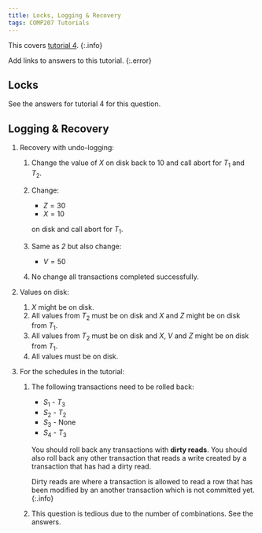 ```yaml
---
title: Locks, Logging & Recovery
tags: COMP207 Tutorials
---
```

This covers [tutorial 4](https://liverpool.instructure.com/courses/46572/pages/tutorial-4).
{:.info}

Add links to answers to this tutorial.
{:.error}

## Locks

See the answers for tutorial 4 for this question.
	
## Logging & Recovery
1. Recovery with undo-logging:
	1.  Change the value of $X$ on disk back to 10 and call abort for $T_1$ and $T_2$.
	1. Change:
		* $Z=30$
		* $X=10$
		
		on disk and call abort for $T_1$.
	1. Same as *2* but also change:
	
		* $V=50$
	1. No change all transactions completed successfully.

1. Values on disk:
	1. $X$ might be on disk.
	1. All values from $T_2$ must be on disk and $X$ and $Z$ might be on disk from $T_1$.
	1. All values from $T_2$ must be on disk and $X$, $V$ and $Z$ might be on disk from $T_1$.
	1. All values must be on disk.
1. For the schedules in the tutorial:
	1. The following transactions need to be rolled back:
		* $S_1$ - $T_3$
		* $S_2$ - $T_2$
		* $S_3$ - None
		* $S_4$ - $T_3$
		
		You should roll back any transactions with **dirty reads**. You should also roll back any other transaction that reads a write created by a transaction that has had a dirty read.
		
		Dirty reads are where a transaction is allowed to read a row that has been modified by an another transaction which is not committed yet.
		{:.info}
	1. This question is tedious due to the number of combinations. See the answers.
